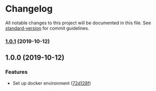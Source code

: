 # Changelog

All notable changes to this project will be documented in this file. See [standard-version](https://github.com/conventional-changelog/standard-version) for commit guidelines.

### [1.0.1](https://github.com/PerttuSavolainen/n8n-workflow-automation/compare/v1.0.0...v1.0.1) (2019-10-12)

## 1.0.0 (2019-10-12)


### Features

* Set up docker environment ([72d128f](https://github.com/PerttuSavolainen/n8n-workflow-automation/commit/72d128ff6debf98030f255ac7ae3eefbe21b54e3))
